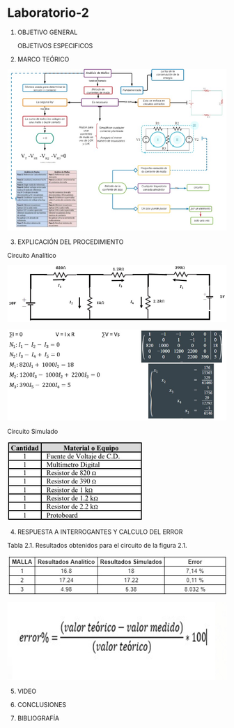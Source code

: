 # Laboratorio-2

1. OBJETIVO GENERAL 

   OBJETIVOS ESPECIFICOS

2. MARCO TEÓRICO

![](Img/Materia.jpeg)

3. EXPLICACIÓN DEL PROCEDIMIENTO

Circuito Analítico

![](Img/CircuitoA.jpeg)

![](Img/Proceso1.jpeg)

Circuito Simulado

![](Img/Materiales.jpeg)


4. RESPUESTA A INTERROGANTES Y CALCULO DEL ERROR

Tabla 2.1. Resultados obtenidos para el circuito de la figura 2.1.
 
 ![](Img/Tabla.jpeg)
 
 ![](Img/formula.error1.jpeg) 

5. VIDEO


6. CONCLUSIONES


7. BIBLIOGRAFÍA
